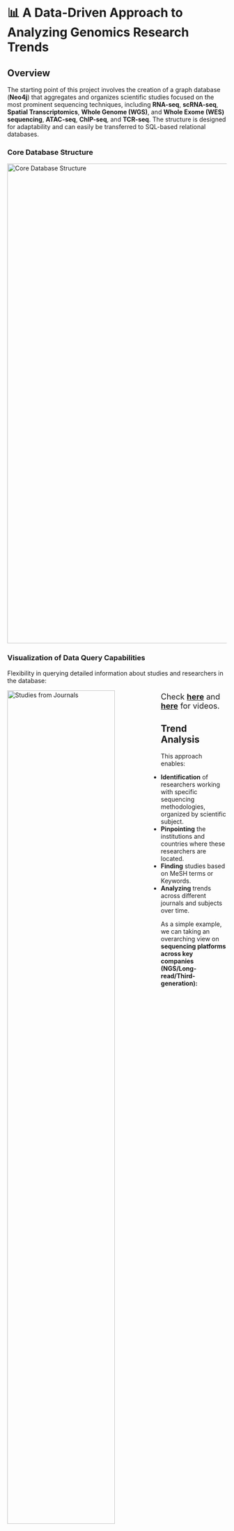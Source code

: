 # 📊 A Data-Driven Approach to Analyzing Genomics Research Trends


## Overview
The starting point of this project involves the creation of a graph database (**Neo4j**) that aggregates and organizes scientific studies focused on the most prominent sequencing techniques, including **RNA-seq**, **scRNA-seq**, **Spatial Transcriptomics**, **Whole Genome (WGS)**, and **Whole Exome (WES) sequencing**, **ATAC-seq**, **ChIP-seq**, and **TCR-seq**. The structure is designed for adaptability and can easily be transferred to SQL-based relational databases.



### Core Database Structure
<img src="https://github.com/antiparticle25/genomic_data_solutions/blob/main/files/core_database.png?raw=true" width="1100" alt="Core Database Structure">

### Visualization of Data Query Capabilities
Flexibility in querying detailed information about studies and researchers in the database:

<div>
  <img src="https://github.com/antiparticle25/genomic_data_solutions/blob/main/files/general_to_study.gif?raw=true" alt="Studies from Journals" style="width: 70%; float: left;">
  <img src="https://github.com/antiparticle25/genomic_data_solutions/blob/main/files/country_to_study.gif?raw=true" alt="Researchers by Location" style="width: 70%; float: right;">
</div>

<p style="font-size: 18px;">Check <a href="https://drive.google.com/file/d/14Qx4DzydU5uWo9ttAsMsMSX_Tsiq3b6x/view?usp=drive_link"><strong>here</strong></a> and <a href="https://drive.google.com/file/d/1OgZKWGWOV03JPGYA-DNNbyjW1ZKa6eBg/view?usp=drive_link"><strong>here</strong></a> for videos.</p>

## Trend Analysis
This approach enables:
- **Identification** of researchers working with specific sequencing methodologies, organized by scientific subject.
- **Pinpointing** the institutions and countries where these researchers are located.
- **Finding** studies based on MeSH terms or Keywords.
- **Analyzing** trends across different journals and subjects over time.

As a simple example, we can taking an overarching view on **sequencing platforms across key companies (NGS/Long-read/Third-generation):**

![Occurrences of Sequencing Companies](files/sequencing_companies.png)

...and also look at the evolution of their platforms...

<details>
  <summary><b>Sequencing Platforms Overview</b></summary>
  <p align="center">
    <img src="files/fig_bgi.png" alt="BGI Platform" width="20%">
    <img src="files/fig_illumina.png" alt="Illumina Platform" width="20%">
    <img src="files/fig_nanopore.png" alt="Nanopore Platform" width="20%">
    <img src="files/fig_pacbio.png" alt="PacBio Platform" width="20%">
    <img src="files/fig_thermofisher.png" alt="ThermoFisher Platform" width="20%">
  </p>
</details>

...or single-read/paired-end and Whole-genome vs Whole-Exon sequencing in a particular country, such as Germany.

<details>
  <summary><b>Single-read and Paired-end/WGS vs WES</b></summary>
  <p align="center">
    <img src="files/combined_bp.png" alt="Combined BasePair Analysis" width="30%">
    <img src="files/wgs_vs_wes_germany.png" alt="WGS vs WES in Germany" width="30%">
  </p>
</details>

**Single-cell and Spatial Transcriptomics:**

<p align="center">
  <img src="files/scRNA_seq_plot.png" alt="Combined BasePair Analysis" width="40%">
  <img src="files/spatial_transcriptomics_plot.png" alt="WGS vs WES in Germany" width="40%">
</p>


## Integration with LLM Tools
By utilizing an appropriate embedding model, each study can be represented in a high-dimensional space, eventually allowing for similarity assessments based on their content. This approach facilitates the identification of potential collaborators and competitors by leveraging the relationships and research focus of individual researchers.

### Visualization
Dimensionality reduction (UMAP) of a subset of scRNA-seq studies in Europe provides a visual representation of the data clustering, in this case COVID-19 and remaining studies

<img src="https://github.com/antiparticle25/genomic_data_solutions/blob/main/files/scRNA_covid.png?raw=true" width="600" alt="UMAP Visualization of scRNA-seq Studies">

### Automated Messaging
Through prompt engineering, it is possible to generate automated messages tailored to specific research topics. Here's a **zero-shot** example using an outdated LLM:


> **Subject: Enhancing Your Research on Intestinal Treg Functions**
>
> Dear Dr. Researcher,
>
> I hope this message finds you well. I recently had the opportunity to delve into your compelling research on immune microniches shaping intestinal Treg function. The insights your team provides on the cellular dynamics and spatial compartmentalization in the gut are not only fascinating but also pivotal to advancing our understanding of immune tolerance.
>
> Your innovative approach using in vivo live imaging alongside photo-activation-guided single-cell RNA sequencing and spatial transcriptomics offers a remarkable view into the interaction dynamics within the intestinal lamina propria. I am particularly impressed by your findings on how eTreg cells stabilize within their microniche and how inflammation can disrupt this crucial balance, emphasizing the importance of spatial analysis in immunology.
>
> At Genomics, we specialize in enhancing research such as yours through our advanced sequencing capabilities and comprehensive bioinformatics solutions. Our expertise in spatial transcriptomics aligns seamlessly with your research needs, offering you refined tools and methodologies to further explore and visualize cellular interactions in complex tissues.
>
> We would be thrilled to discuss how our services can support and expand the capabilities of your research. Please feel free to reach out to me directly at genomics@genomics or call me at 31415926 to arrange a meeting where we can discuss this in more detail.
>
> Best regards,
> 
> John Polymerase
> 
> Genomics



## Data-Driven Insights for Research and Innovation  
By linking structured data and similarity analysis with large language models (LLMs), the developed system enables:  

- **Expenditure Insights and Forecasting**  
  Identify trends in research investments across fields, regions, and institutions.  

- **Network & Collaboration Mapping**  
  Analyze researcher networks and institutional partnerships to support collaboration.  

- **Global Research & Innovation Trends**  
  Track emerging technologies, research priorities, and funding shifts.  

- **Resource Optimization & Strategic Planning**  
  Guide decision-making in funding, infrastructure, and talent allocation.  



## Future Enhancements  
Planned upgrades include:  

- **Natural Language Interface**  
  Enable users to query the database using natural language, making data retrieval more intuitive and accessible for non-technical users.  

- **Equipment and Reagent Cataloging**  
  A fine-tuned model for named entity recognition to catalog equipment and reagents (e.g., sequencing machines and library preparation kits), providing detailed insights into their usage across institutes and research subjects.  

- **Chatbot Development**  
  Develop a chatbot capable of advising on sequencing services and recommending techniques tailored to specific research needs, streamlining client support and engagement.  

- **Expansion into Synthetic Biology (SynBio)/Sanger Sequencing**  

